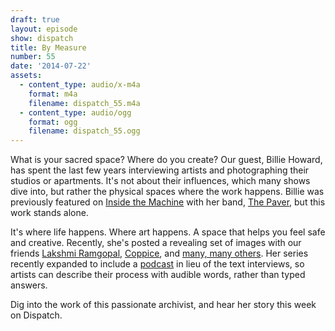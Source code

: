 ```yaml
---
draft: true
layout: episode
show: dispatch
title: By Measure
number: 55
date: '2014-07-22'
assets:
  - content_type: audio/x-m4a
    format: m4a
    filename: dispatch_55.m4a
  - content_type: audio/ogg
    format: ogg
    filename: dispatch_55.ogg
---
```

What is your sacred space? Where do you create? Our guest, Billie Howard, has spent the last few years interviewing artists and photographing their studios or apartments. It's not about their influences, which many shows dive into, but rather the physical spaces where the work happens. Billie was previously featured on [Inside the Machine](https://machine.fm/inside/44) with her band, [The Paver](http://www.thepaver.com), but this work stands alone.

It's where life happens. Where art happens. A space that helps you feel safe and creative. Recently, she's posted a revealing set of images with our friends [Lakshmi Ramgopal](http://bymeasure.blogspot.com/2014/07/lakshmi-ramgopal.html), [Coppice](http://bymeasure.blogspot.com/2013/01/coppice-noe-cuellar-joseph-kramer.html), and [many, many others](http://bymeasure.blogspot.com). Her series recently expanded to include a [podcast](https://itunes.apple.com/us/podcast/by-measure/id896846969) in lieu of the text interviews, so artists can describe their process with audible words, rather than typed answers.

Dig into the work of this passionate archivist, and hear her story this week on Dispatch.